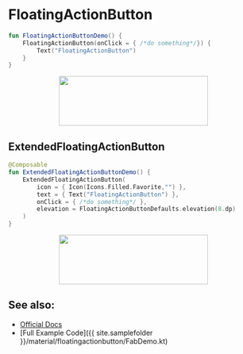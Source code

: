 <!---
This is the API of version 1.0.2
-->
# FloatingActionButton


```kotlin
fun FloatingActionButtonDemo() {
    FloatingActionButton(onClick = { /*do something*/}) {
        Text("FloatingActionButton")
    }
}
```

<p align="center">
  <img src ="{{ site.images }}/material/floatingactionbutton/fab.png" height=100 width=300 />
</p>

## ExtendedFloatingActionButton

```kotlin
@Composable
fun ExtendedFloatingActionButtonDemo() {
    ExtendedFloatingActionButton(
        icon = { Icon(Icons.Filled.Favorite,"") },
        text = { Text("FloatingActionButton") },
        onClick = { /*do something*/ },
        elevation = FloatingActionButtonDefaults.elevation(8.dp)
    )
}
```

<p align="center">
  <img src ="{{ site.images }}/material/floatingactionbutton/exfab.png" height=100 width=300 />
</p>

## See also:
* [Official Docs](https://developer.android.com/reference/kotlin/androidx/compose/material/package-summary#floatingactionbutton)
* [Full Example Code]({{ site.samplefolder }}/material/floatingactionbutton/FabDemo.kt)
